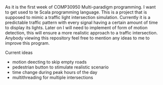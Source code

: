 As it is the first week of COMP30950 Multi-paradigm programming. I want to get used to te Scala programming language.
This is a project that is supposed to mimic a traffic light intersection simulation.
Currently it is a predictable traffic pattern with every signal having a certain amount of time to display its lights.
Later on I will need to implement of form of motion detection, this will ensure a more realistic approach to a traffic intersection.
Anybody viewing this repository feel free to mention any ideas to me to improve this program.

Current ideas
- motion deecting to skip empty roads
- pedestrian button to stimulate realistic scenario
- time change during peak hours of the day
- multithreading for multiple intersections
